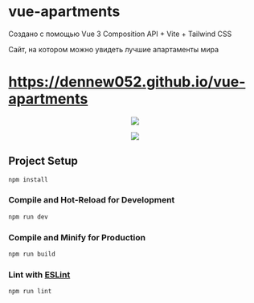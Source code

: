 # vue-apartments

Создано с помощью Vue 3 Composition API + Vite + Tailwind CSS

Сайт, на котором можно увидеть лучшие апартаменты мира

# https://dennew052.github.io/vue-apartments

<p align="center"><img  src="https://github.com/dennew052/nuxt-apartments/assets/42219192/44e7a0df-7b5a-48b0-a1dd-532ecb69ee0b"></p>

<p align="center"><img  src="https://github.com/dennew052/nuxt-apartments/assets/42219192/57f099ee-8e8a-4c36-a2f9-ed7da58ac965"></p>


## Project Setup

```sh
npm install
```

### Compile and Hot-Reload for Development

```sh
npm run dev
```

### Compile and Minify for Production

```sh
npm run build
```

### Lint with [ESLint](https://eslint.org/)

```sh
npm run lint
```

